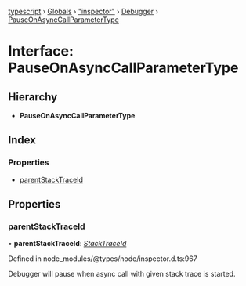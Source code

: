 [typescript](../README.md) › [Globals](../globals.md) › ["inspector"](../modules/_inspector_.md) › [Debugger](../modules/_inspector_.debugger.md) › [PauseOnAsyncCallParameterType](_inspector_.debugger.pauseonasynccallparametertype.md)

# Interface: PauseOnAsyncCallParameterType

## Hierarchy

* **PauseOnAsyncCallParameterType**

## Index

### Properties

* [parentStackTraceId](_inspector_.debugger.pauseonasynccallparametertype.md#parentstacktraceid)

## Properties

###  parentStackTraceId

• **parentStackTraceId**: *[StackTraceId](_inspector_.runtime.stacktraceid.md)*

Defined in node_modules/@types/node/inspector.d.ts:967

Debugger will pause when async call with given stack trace is started.
